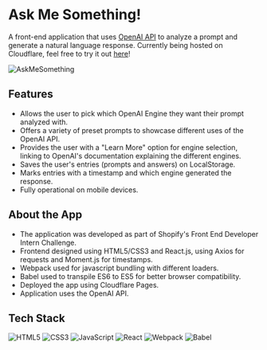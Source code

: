 # Ask Me Something!

A front-end application that uses [OpenAI API](https://openai.com/api/) to analyze a prompt and generate a natural language response. Currently being hosted on Cloudflare, feel free to try it out [here](https://ask-me-something.pages.dev/)!

![AskMeSomething](https://live.staticflickr.com/65535/52087660983_2a40e3eb22_o.png)

## Features
- Allows the user to pick which OpenAI Engine they want their prompt analyzed with.
- Offers a variety of preset prompts to showcase different uses of the OpenAI API.
- Provides the user with a "Learn More" option for engine selection, linking to OpenAI's documentation explaining the different engines.
- Saves the user's entries (prompts and answers) on LocalStorage.
- Marks entries with a timestamp and which engine generated the response.
- Fully operational on mobile devices.

## About the App
- The application was developed as part of Shopify's Front End Developer Intern Challenge.
- Frontend designed using HTML5/CSS3 and React.js, using Axios for requests and Moment.js for timestamps.
- Webpack used for javascript bundling with different loaders.
- Babel used to transpile ES6 to ES5 for better browser compatibility.
- Deployed the app using Cloudflare Pages.
- Application uses the OpenAI API.

## Tech Stack
![HTML5](https://img.shields.io/badge/HTML5-E34F26?style=for-the-badge&logo=html5&logoColor=white)
![CSS3](https://img.shields.io/badge/CSS3-1572B6?style=for-the-badge&logo=css3&logoColor=white)
![JavaScript](https://img.shields.io/badge/JavaScript-323330?style=for-the-badge&logo=javascript&logoColor=F7DF1E)
![React](https://img.shields.io/badge/React-20232A?style=for-the-badge&logo=react&logoColor=61DAFB)
![Webpack](https://img.shields.io/badge/Webpack-8DD6F9?style=for-the-badge&logo=Webpack&logoColor=white)
![Babel](https://img.shields.io/badge/Babel-F9DC3E?style=for-the-badge&logo=babel&logoColor=white)

